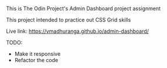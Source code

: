This is The Odin Project's Admin Dashboard project assignment

This project intended to practice out CSS Grid skills

Live link: https://vmadhuranga.github.io/admin-dashboard/

TODO:
- Make it responsive
- Refactor the code